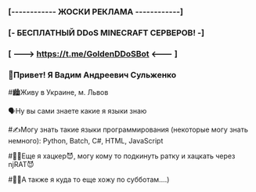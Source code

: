 ### [------------ ЖОСКИ РЕКЛАМА ------------]
### [- БЕСПЛАТНЫЙ DDoS MINECRAFT СЕРВЕРОВ! -]
### [ ---> https://t.me/GoldenDDoSBot <---  ]

### 👋Привет! Я Вадим Андреевич Сульженко

#🏙Живу в Украине, м. Львов

🗣Ну вы сами знаете какие я языки знаю

#✍Могу знать такие языки программирования (некоторые могу знать немного): Python, Batch, C#, HTML, JavaScript

#🧛‍♂️Еще я хацкер😈, могу кому то подкинуть ратку и хацкать через njRAT😈

#👨‍💻А также я куда то еще хожу по субботам....)
